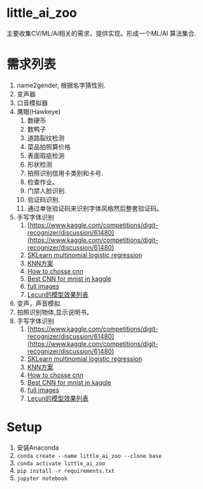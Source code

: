 # little_ai_zoo
主要收集CV/ML/AI相关的需求，提供实现。形成一个ML/AI 算法集合.

# 需求列表
1. name2gender, 根据名字猜性别.
2. 变声器
3. 口音模拟器
1. 鹰眼(Hawkeye)
    1. 数硬币
    1. 数鸭子
    1. 道路裂纹检测
    1. 菜品拍照算价格
    2. 表面瑕疵检测
    3. 形状检测
    4. 拍照识别信用卡类别和卡号.
    5. 检查作业。
    6. 门禁人脸识别.
    7. 验证码识别.
    8. 通过单张验证码来识别字体风格然后整套验证码。
2. 手写字体识别
   1. [https://www.kaggle.com/competitions/digit-recognizer/discussion/61480](https://www.kaggle.com/competitions/digit-recognizer/discussion/61480)
   2. [SKLearn multinomial logistic regression](https://scikit-learn.org/stable/auto_examples/linear_model/plot_sparse_logistic_regression_mnist.html)
   3. [KNN方案](https://www.kaggle.com/code/cdeotte/mnist-perfect-100-using-knn)
   4. [How to chosse cnn](https://www.kaggle.com/code/cdeotte/how-to-choose-cnn-architecture-mnist)
   5. [Best CNN for mnist in kaggle](https://www.kaggle.com/code/cdeotte/25-million-images-0-99757-mnist)
   6. [full images](http://yann.lecun.com/exdb/mnist/)
   7. [Lecun的模型效果列表](https://yann.lecun.com/exdb/mnist/)
3. 变声，声音模拟.
4. 拍照识别物体,显示说明书。
5. 手写字体识别
   1. [https://www.kaggle.com/competitions/digit-recognizer/discussion/61480](https://www.kaggle.com/competitions/digit-recognizer/discussion/61480)
   2. [SKLearn multinomial logistic regression](https://scikit-learn.org/stable/auto_examples/linear_model/plot_sparse_logistic_regression_mnist.html)
   3. [KNN方案](https://www.kaggle.com/code/cdeotte/mnist-perfect-100-using-knn)
   4. [How to chosse cnn](https://www.kaggle.com/code/cdeotte/how-to-choose-cnn-architecture-mnist)
   5. [Best CNN for mnist in kaggle](https://www.kaggle.com/code/cdeotte/25-million-images-0-99757-mnist)
   6. [full images](http://yann.lecun.com/exdb/mnist/)
   7. [Lecun的模型效果列表](https://yann.lecun.com/exdb/mnist/)


# Setup

1. 安装Anaconda
2. `conda create --name little_ai_zoo --clone base`
3. `conda activate little_ai_zoo`
4. `pip install -r requirements.txt`
5. `jupyter notebook`
